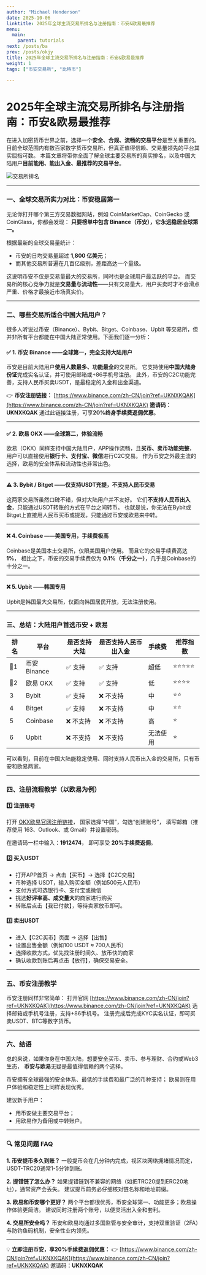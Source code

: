 ```yaml
---
author: "Michael Henderson"
date: 2025-10-06
linktitle: 2025年全球主流交易所排名与注册指南：币安&欧易最推荐
menu:
  main:
    parent: tutorials
next: /posts/ba
prev: /posts/okjy
title: 2025年全球主流交易所排名与注册指南：币安&欧易最推荐
weight: 1
tags: ["币安交易所", "比特币"]

---
```

# 2025年全球主流交易所排名与注册指南：币安&欧易最推荐

在进入加密货币世界之前，选择一个**安全、合规、流畅的交易平台**是至关重要的。
目前全球范围内有数百家数字货币交易所，但真正值得信赖、交易量领先的平台其实屈指可数。
本篇文章将带你全面了解全球主要交易所的真实排名，以及中国大陆用户**目前能用、能出入金、最推荐的交易平台**。

![交易所排名](https://i.mji.rip/2025/10/06/4149b67fd1806bea3772e54b511abdc8.png "交易所排名")

---

### 一、全球交易所实力对比：币安稳居第一

无论你打开哪个第三方交易数据网站，例如 CoinMarketCap、CoinGecko 或 CoinGlass，你都会发现：
**只要榜单中包含 Binance（币安），它永远稳居全球第一。**

根据最新的全球交易量统计：

* 币安的日均交易量超过 **1,800 亿美元**；
* 而其他交易所普遍在几百亿级别，差距高达一个量级。

这说明币安不仅是交易量最大的交易所，同时也是全球用户最活跃的平台。
而交易所的核心竞争力就是**交易量与流动性**——只有交易量大，用户买卖时才不会滑点严重、价格才最接近市场真实价。

---

### 二、哪些交易所适合中国大陆用户？

很多人听说过币安（Binance）、Bybit、Bitget、Coinbase、Upbit 等交易所，但并非所有平台都能在中国大陆正常使用。下面我们逐一分析：

#### ✅ 1. 币安 Binance ——全球第一，完全支持大陆用户

币安是目前大陆用户**使用人数最多、功能最全**的交易所。
它支持使用**中国大陆身份证**完成实名认证，并可使用邮箱或+86手机号注册。
此外，币安的C2C功能完善，支持人民币买卖USDT，是最稳定的入金和出金渠道。

👉 **币安注册链接：** [https://www.binance.com/zh-CN/join?ref=UKNXKQAK](https://www.binance.com/zh-CN/join?ref=UKNXKQAK)
**邀请码：UKNXKQAK**
通过此链接注册，可享**20%终身手续费返佣优惠**。

---

#### ✅ 2. 欧易 OKX ——全球第二，体验流畅

欧易（OKX）同样支持中国大陆用户，APP操作流畅，且**买币、卖币功能完整**，
用户可以直接使用**银行卡、支付宝、微信**进行C2C交易。
作为币安之外最主流的选择，欧易的安全体系和流动性也非常出色。

---

#### ⚠️ 3. Bybit / Bitget ——仅支持USDT充提，不支持人民币交易

这两家交易所虽然口碑不错，但对大陆用户并不友好。
它们**不支持人民币出入金**，只能通过USDT转账的方式在平台之间转币。
也就是说，你无法在Bybit或Bitget上直接用人民币买币或提现，只能通过币安或欧易来中转。

---

#### ❌ 4. Coinbase ——美国专用，手续费极高

Coinbase是美国本土交易所，仅限美国用户使用。
而且它的交易手续费高达 **1%**，
相比之下，币安的交易手续费仅为 **0.1%（千分之一）**，几乎是Coinbase的十分之一。

---

#### ❌ 5. Upbit ——韩国专用

Upbit是韩国最大交易所，仅面向韩国居民开放，无法注册使用。

---

### 三、总结：大陆用户首选币安 + 欧易

| 排名  | 平台         | 是否支持大陆 | 是否支持人民币出入金 | 手续费  | 推荐指数  |
| --- | ---------- | ------ | ---------- | ---- | ----- |
| 🥇1 | 币安 Binance | ✅ 支持   | ✅ 支持       | 超低   | ⭐⭐⭐⭐⭐ |
| 🥈2 | 欧易 OKX     | ✅ 支持   | ✅ 支持       | 低    | ⭐⭐⭐⭐  |
| 3   | Bybit      | ✅ 支持   | ❌ 不支持      | 中    | ⭐⭐    |
| 4   | Bitget     | ✅ 支持   | ❌ 不支持      | 中    | ⭐⭐    |
| 5   | Coinbase   | ❌ 不支持  | ❌ 不支持      | 高    | ⭐     |
| 6   | Upbit      | ❌ 不支持  | ❌ 不支持      | 无法使用 | ⭐     |

可以看到，目前在中国大陆能稳定使用、同时支持人民币出入金的交易所，只有币安和欧易两家。

---

### 四、注册流程教学（以欧易为例）

#### 1️⃣ 注册账号

打开 [OKX欧易官网注册链接](https://okx.com/join/1912474)，
国家选择“中国”，勾选“创建账号”，
填写邮箱（推荐使用 163、Outlook、或 Gmail）并设置密码。

在邀请码一栏中输入：**1912474**，
即可享受 **20%手续费返佣**。

#### 2️⃣ 买入USDT

* 打开APP首页 → 点击【买币】→ 选择【C2C交易】
* 币种选择 USDT，输入购买金额（例如500元人民币）
* 支付方式可选银行卡、支付宝或微信
* 挑选**好评率高、成交量大**的商家进行购买
* 转账后点击【我已付款】，等待卖家放币即可。

#### 3️⃣ 卖出USDT

* 进入【C2C买币】页面 → 选择【出售】
* 设置出售金额（例如100 USDT ≈ 700人民币）
* 选择收款方式，优先找注册时间久、放币快的商家
* 确认收款到账后再点击【放行】，确保交易安全。

---

### 五、币安注册教学

币安注册同样非常简单：
打开官网 [https://www.binance.com/zh-CN/join?ref=UKNXKQAK](https://www.binance.com/zh-CN/join?ref=UKNXKQAK)
选择邮箱或手机号注册，支持+86手机号。
注册完成后完成KYC实名认证，即可买卖USDT、BTC等数字货币。

---

### 六、结语

总的来说，如果你身在中国大陆，想要安全买币、卖币、参与理财、合约或Web3生态，
**币安与欧易**无疑是最值得信赖的两个选择。

币安拥有全球最强的安全体系、最低的手续费和最广泛的币种支持；
欧易则在用户体验和稳定性上同样表现优秀。

建议新手用户：

* 用币安做主要交易平台；
* 用欧易作为备用或中转账户。

---

### 🔍 常见问题 FAQ

**1. 币安提币多久到账？**
一般提币会在几分钟内完成，视区块网络拥堵情况而定，USDT-TRC20通常1-5分钟到账。

**2. 提错链了怎么办？**
如果提错链到不兼容的网络（如把TRC20提到ERC20地址），通常资产会丢失。
建议提币前务必仔细核对链名称和地址前缀。

**3. 欧易和币安哪个更好？**
两个平台都很优秀，币安全球第一、功能更多；欧易操作体验更简洁。
建议同时注册两个账号，以便灵活出入金和套利。

**4. 交易所安全吗？**
币安和欧易均通过多国监管与安全审计，支持双重验证（2FA）与防钓鱼码机制，安全性业内领先。

---

💡 **立即注册币安，享20%手续费返佣优惠：**
👉 [https://www.binance.com/zh-CN/join?ref=UKNXKQAK](https://www.binance.com/zh-CN/join?ref=UKNXKQAK)
邀请码：**UKNXKQAK**